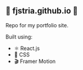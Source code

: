 ## 🌱 fjstria.github.io 🌱

Repo for my portfolio site.

Built using:
- ⚛️ React.js
- 🎨 CSS
- 🎬 Framer Motion
